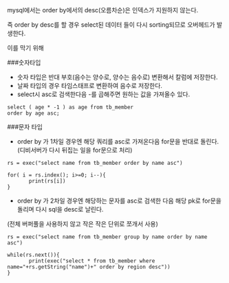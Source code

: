 

mysql에서는 order by에서의 desc(오름차순)은 인덱스가 지원하지 않는다. 

즉 order by desc를 할 경우 select된 데이터 들이 다시 sorting되므로 오버헤드가 발생한다. 

이를 막기 위해 

###숫자타입
- 숫자 타입은 반대 부호(음수는 양수로, 양수는 음수로) 변환해서 칼럼에 저장한다.
- 날짜 타입의 경우 타임스태프로 변환하여 음수로 저장한다. 
- select시 asc로 검색한다음 -를 곱해주면 원하는 값을 가져올수 있다.

```
select ( age * -1 ) as age from tb_member
order by age asc;
```

###문자 타입

- order by 가 1차일 경우엔 해당 쿼리를 asc로 가져온다음 for문을 반대로 돌린다. (디비서버가 다시 뒤집는 일을 for문으로 처리)
```
rs = exec("select name from tb_member order by name asc")

for( i = rs.index(); i>=0; i--){
       print(rs[i])
}
```

- order by 가 2차일 경우엔 해당하는 문자를 asc로 검색한 다음 해당 pk로 for문을 돌리며 다시 sql을 desc로 날린다. 

(전체 버퍼풀을 사용하지 않고 작은 작은 단위로 쪼개서 사용)

```
rs = exec("select name from tb_member group by name order by name asc")

while(rs.next()){
       print(exec("select * from tb_member where name="+rs.getString("name")+" order by region desc"))
}
```
